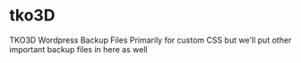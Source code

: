 # tko3D
TKO3D Wordpress Backup Files
Primarily for custom CSS but we'll put other important backup files in here as well
